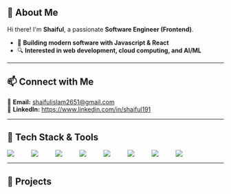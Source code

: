 ## **👋 About Me**  
Hi there! I'm **Shaiful**, a passionate **Software Engineer (Frontend)**. 
- 🚀 **Building modern software with Javascript & React**  
- 🔍 **Interested in web development, cloud computing, and  AI/ML**  

---

## 📫 Connect with Me    

📩 **Email:** shaifulislam2651@gmail.com  
💼 **LinkedIn:** https://www.linkedin.com/in/shaiful191  
<!-- 🌐 **Portfolio:** https://shaiful191.github.io/shaifulislam.io   -->

---

## **🔧 Tech Stack & Tools**  

<div style="display: flex;  flex-wrap: wrap; gap: 40px;">
    <img src="https://img.shields.io/badge/React-20232A?style=flat&logo=react&logoColor=61DAFB">
    <img src="https://img.shields.io/badge/JavaScript-20232A?style=flat&logo=javascript&logoColor=F7DF1E">
    <img src="https://img.shields.io/badge/HTML5-20232A?style=flat&logo=html5&logoColor=E34F26">
    <img src="https://img.shields.io/badge/CSS3-20232A?style=flat&logo=css3&logoColor=1572B6">
    <img src="https://img.shields.io/badge/TailwindCSS-20232A?style=flat&logo=tailwind-css&logoColor=38B2AC">
    <img src="https://img.shields.io/badge/Figma-20232A?style=flat&logo=figma&logoColor=F24E1E">
    <img src="https://img.shields.io/badge/GitHub-20232A?style=flat&logo=github&logoColor=FFFFFF">
    <img src="https://img.shields.io/badge/Postman-20232A?style=flat&logo=postman&logoColor=FF6C37">

 <!--
  <div style="flex: 1; min-width: 300px;">
    
    <h3>Backend & Databases</h3>
    <img src="https://img.shields.io/badge/Node.js-20232A?style=flat&logo=node.js&logoColor=83CD29">
    <img src="https://img.shields.io/badge/Express.js-20232A?style=flat&logo=express&logoColor=FFFFFF">
    <img src="https://img.shields.io/badge/MongoDB-20232A?style=flat&logo=mongodb&logoColor=4EA94B">
    <img src="https://img.shields.io/badge/Odoo-20232A?style=flat&logo=odoo&logoColor=FF6C37">
    -->

    


</div>

---

## **🚀 Projects**    
